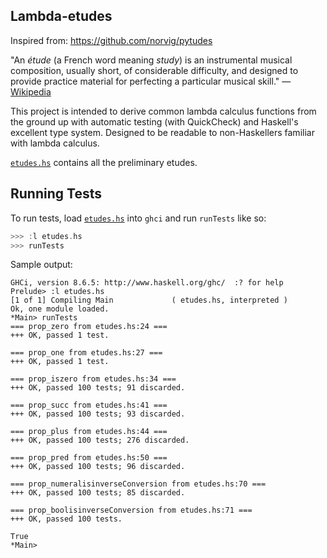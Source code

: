 ## Lambda-etudes
Inspired from: https://github.com/norvig/pytudes

"An *étude* (a French word meaning *study*) is an instrumental musical composition, usually short, 
of considerable difficulty, and designed to provide practice material for perfecting a particular 
musical skill." &mdash; [Wikipedia](https://en.wikipedia.org/wiki/%C3%89tude)

This project is intended to derive common lambda calculus functions from the ground up with automatic testing (with QuickCheck) and Haskell's excellent type system.
Designed to be readable to non-Haskellers familiar with lambda calculus.

[`etudes.hs`](/etudes.hs) contains all the preliminary etudes.

## Running Tests
To run tests, load [`etudes.hs`](/etudes.hs) into `ghci` and run `runTests` like so:

``` haskell
>>> :l etudes.hs
>>> runTests
```

Sample output:

``` shell
GHCi, version 8.6.5: http://www.haskell.org/ghc/  :? for help
Prelude> :l etudes.hs 
[1 of 1] Compiling Main             ( etudes.hs, interpreted )
Ok, one module loaded.
*Main> runTests 
=== prop_zero from etudes.hs:24 ===
+++ OK, passed 1 test.

=== prop_one from etudes.hs:27 ===
+++ OK, passed 1 test.

=== prop_iszero from etudes.hs:34 ===
+++ OK, passed 100 tests; 91 discarded.

=== prop_succ from etudes.hs:41 ===
+++ OK, passed 100 tests; 93 discarded.

=== prop_plus from etudes.hs:44 ===
+++ OK, passed 100 tests; 276 discarded.

=== prop_pred from etudes.hs:50 ===
+++ OK, passed 100 tests; 96 discarded.

=== prop_numeralisinverseConversion from etudes.hs:70 ===
+++ OK, passed 100 tests; 85 discarded.

=== prop_boolisinverseConversion from etudes.hs:71 ===
+++ OK, passed 100 tests.

True
*Main> 
```
